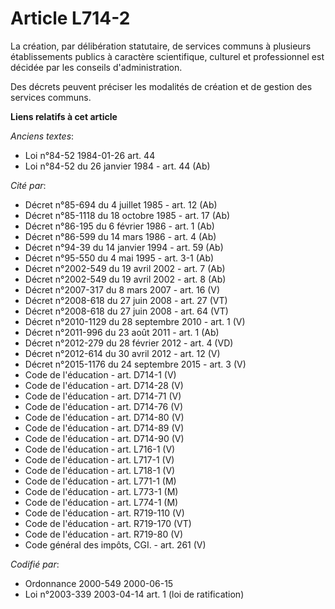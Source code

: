 # Article L714-2

La création, par délibération statutaire, de services communs à plusieurs établissements publics à caractère scientifique,
culturel et professionnel est décidée par les conseils d'administration.

Des décrets peuvent préciser les modalités de création et de gestion des services communs.

**Liens relatifs à cet article**

_Anciens textes_:

  - Loi n°84-52 1984-01-26 art. 44
  - Loi n°84-52 du 26 janvier 1984 - art. 44 (Ab)

_Cité par_:

  - Décret n°85-694 du 4 juillet 1985 - art. 12 (Ab)
  - Décret n°85-1118 du 18 octobre 1985 - art. 17 (Ab)
  - Décret n°86-195 du 6 février 1986 - art. 1 (Ab)
  - Décret n°86-599 du 14 mars 1986 - art. 4 (Ab)
  - Décret n°94-39 du 14 janvier 1994 - art. 59 (Ab)
  - Décret n°95-550 du 4 mai 1995 - art. 3-1 (Ab)
  - Décret n°2002-549 du 19 avril 2002 - art. 7 (Ab)
  - Décret n°2002-549 du 19 avril 2002 - art. 8 (Ab)
  - Décret n°2007-317 du 8 mars 2007 - art. 16 (V)
  - Décret n°2008-618 du 27 juin 2008 - art. 27 (VT)
  - Décret n°2008-618 du 27 juin 2008 - art. 64 (VT)
  - Décret n°2010-1129 du 28 septembre 2010 - art. 1 (V)
  - Décret n°2011-996 du 23 août 2011 - art. 1 (Ab)
  - Décret n°2012-279 du 28 février 2012 - art. 4 (VD)
  - Décret n°2012-614 du 30 avril 2012 - art. 12 (V)
  - Décret n°2015-1176 du 24 septembre 2015 - art. 3 (V)
  - Code de l'éducation - art. D714-1 (V)
  - Code de l'éducation - art. D714-28 (V)
  - Code de l'éducation - art. D714-71 (V)
  - Code de l'éducation - art. D714-76 (V)
  - Code de l'éducation - art. D714-80 (V)
  - Code de l'éducation - art. D714-89 (V)
  - Code de l'éducation - art. D714-90 (V)
  - Code de l'éducation - art. L716-1 (V)
  - Code de l'éducation - art. L717-1 (V)
  - Code de l'éducation - art. L718-1 (V)
  - Code de l'éducation - art. L771-1 (M)
  - Code de l'éducation - art. L773-1 (M)
  - Code de l'éducation - art. L774-1 (M)
  - Code de l'éducation - art. R719-110 (V)
  - Code de l'éducation - art. R719-170 (VT)
  - Code de l'éducation - art. R719-80 (V)
  - Code général des impôts, CGI. - art. 261 (V)

_Codifié par_:

  - Ordonnance 2000-549 2000-06-15
  - Loi n°2003-339 2003-04-14 art. 1 (loi de ratification)
